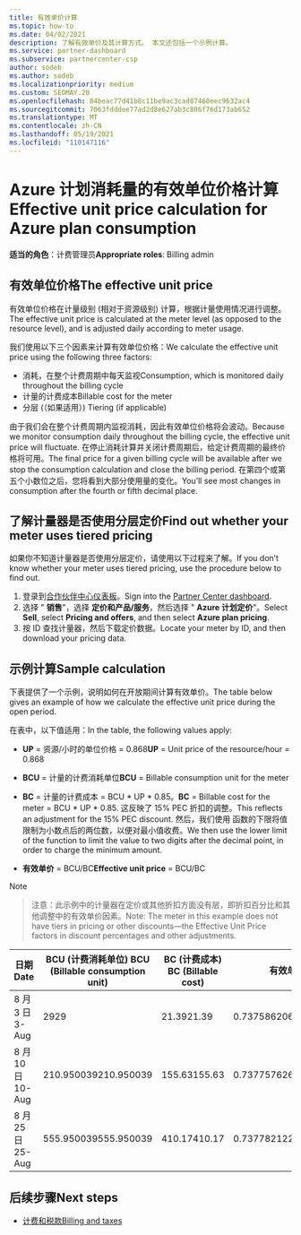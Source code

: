 ```yaml
---
title: 有效单价计算
ms.topic: how-to
ms.date: 04/02/2021
description: 了解有效单价及其计算方式。 本文还包括一个示例计算。
ms.service: partner-dashboard
ms.subservice: partnercenter-csp
author: sodeb
ms.author: sodeb
ms.localizationpriority: medium
ms.custom: SEOMAY.20
ms.openlocfilehash: 84beac77d41b8c11be9ac3cad87460eec9632ac4
ms.sourcegitcommit: 7063fdddee77ad2d8e627ab3c806f76d173ab652
ms.translationtype: MT
ms.contentlocale: zh-CN
ms.lasthandoff: 05/19/2021
ms.locfileid: "110147116"
---
```

# <a name="effective-unit-price-calculation-for-azure-plan-consumption"></a><span data-ttu-id="ef453-104">Azure 计划消耗量的有效单位价格计算</span><span class="sxs-lookup"><span data-stu-id="ef453-104">Effective unit price calculation for Azure plan consumption</span></span>

<span data-ttu-id="ef453-105">**适当的角色**：计费管理员</span><span class="sxs-lookup"><span data-stu-id="ef453-105">**Appropriate roles**: Billing admin</span></span>

## <a name="the-effective-unit-price"></a><span data-ttu-id="ef453-106">有效单位价格</span><span class="sxs-lookup"><span data-stu-id="ef453-106">The effective unit price</span></span>

<span data-ttu-id="ef453-107">有效单位价格在计量级别 (相对于资源级别) 计算，根据计量使用情况进行调整。</span><span class="sxs-lookup"><span data-stu-id="ef453-107">The effective unit price is calculated at the meter level (as opposed to the resource level), and is adjusted daily according to meter usage.</span></span>

<span data-ttu-id="ef453-108">我们使用以下三个因素来计算有效单位价格：</span><span class="sxs-lookup"><span data-stu-id="ef453-108">We calculate the effective unit price using the following three factors:</span></span>

- <span data-ttu-id="ef453-109">消耗，在整个计费周期中每天监视</span><span class="sxs-lookup"><span data-stu-id="ef453-109">Consumption, which is monitored daily throughout the billing cycle</span></span>
- <span data-ttu-id="ef453-110">计量的计费成本</span><span class="sxs-lookup"><span data-stu-id="ef453-110">Billable cost for the meter</span></span>
- <span data-ttu-id="ef453-111">分层 (（如果适用）) </span><span class="sxs-lookup"><span data-stu-id="ef453-111">Tiering (if applicable)</span></span>

<span data-ttu-id="ef453-112">由于我们会在整个计费周期内监视消耗，因此有效单位价格将会波动。</span><span class="sxs-lookup"><span data-stu-id="ef453-112">Because we monitor consumption daily throughout the billing cycle, the effective unit price will fluctuate.</span></span> <span data-ttu-id="ef453-113">在停止消耗计算并关闭计费周期后，给定计费周期的最终价格将可用。</span><span class="sxs-lookup"><span data-stu-id="ef453-113">The final price for a given billing cycle will be available after we stop the consumption calculation and close the billing period.</span></span> <span data-ttu-id="ef453-114">在第四个或第五个小数位之后，您将看到大部分使用量的变化。</span><span class="sxs-lookup"><span data-stu-id="ef453-114">You’ll see most changes in consumption after the fourth or fifth decimal place.</span></span>

## <a name="find-out-whether-your-meter-uses-tiered-pricing"></a><span data-ttu-id="ef453-115">了解计量器是否使用分层定价</span><span class="sxs-lookup"><span data-stu-id="ef453-115">Find out whether your meter uses tiered pricing</span></span>

<span data-ttu-id="ef453-116">如果你不知道计量器是否使用分层定价，请使用以下过程来了解。</span><span class="sxs-lookup"><span data-stu-id="ef453-116">If you don’t know whether your meter uses tiered pricing, use the procedure below to find out.</span></span> 

1. <span data-ttu-id="ef453-117">登录到[合作伙伴中心仪表板](https://partner.microsoft.com/dashboard/)。</span><span class="sxs-lookup"><span data-stu-id="ef453-117">Sign into the [Partner Center dashboard](https://partner.microsoft.com/dashboard/).</span></span>
2. <span data-ttu-id="ef453-118">选择 " **销售**"，选择 **定价和产品/服务**，然后选择 " **Azure 计划定价**"。</span><span class="sxs-lookup"><span data-stu-id="ef453-118">Select **Sell**, select **Pricing and offers**, and then select **Azure plan pricing**.</span></span>
3. <span data-ttu-id="ef453-119">按 ID 查找计量器，然后下载定价数据。</span><span class="sxs-lookup"><span data-stu-id="ef453-119">Locate your meter by ID, and then download your pricing data.</span></span> 

## <a name="sample-calculation"></a><span data-ttu-id="ef453-120">示例计算</span><span class="sxs-lookup"><span data-stu-id="ef453-120">Sample calculation</span></span>

<span data-ttu-id="ef453-121">下表提供了一个示例，说明如何在开放期间计算有效单价。</span><span class="sxs-lookup"><span data-stu-id="ef453-121">The table below gives an example of how we calculate the effective unit price during the open period.</span></span>

<span data-ttu-id="ef453-122">在表中，以下值适用：</span><span class="sxs-lookup"><span data-stu-id="ef453-122">In the table, the following values apply:</span></span> 

- <span data-ttu-id="ef453-123">**UP** = 资源/小时的单位价格 = 0.868</span><span class="sxs-lookup"><span data-stu-id="ef453-123">**UP** = Unit price of the resource/hour = 0.868</span></span>

- <span data-ttu-id="ef453-124">**BCU** = 计量的计费消耗单位</span><span class="sxs-lookup"><span data-stu-id="ef453-124">**BCU** = Billable consumption unit for the meter</span></span>

- <span data-ttu-id="ef453-125">**BC** = 计量的计费成本 = BCU \* UP \* 0.85。</span><span class="sxs-lookup"><span data-stu-id="ef453-125">**BC** = Billable cost for the meter = BCU \* UP \* 0.85.</span></span> <span data-ttu-id="ef453-126">这反映了 15% PEC 折扣的调整。</span><span class="sxs-lookup"><span data-stu-id="ef453-126">This reflects an adjustment for the 15% PEC discount.</span></span> <span data-ttu-id="ef453-127">然后，我们使用 函数的下限将值限制为小数点后的两位数，以便对最小值收费。</span><span class="sxs-lookup"><span data-stu-id="ef453-127">We then use the lower limit of the function to limit the value to two digits after the decimal point, in order to charge the minimum amount.</span></span> 

- <span data-ttu-id="ef453-128">**有效单价** = BCU/BC</span><span class="sxs-lookup"><span data-stu-id="ef453-128">**Effective unit price** = BCU/BC</span></span>

>[!NOTE]

><span data-ttu-id="ef453-129">注意：此示例中的计量器在定价或其他折扣方面没有层，即折扣百分比和其他调整中的有效单价因素。</span><span class="sxs-lookup"><span data-stu-id="ef453-129">Note: The meter in this example does not have tiers in pricing or other discounts—the Effective Unit Price factors in discount percentages and other adjustments.</span></span>


| <span data-ttu-id="ef453-130">日期</span><span class="sxs-lookup"><span data-stu-id="ef453-130">Date</span></span> | <span data-ttu-id="ef453-131">BCU (计费消耗单位) </span><span class="sxs-lookup"><span data-stu-id="ef453-131">BCU (Billable consumption unit)</span></span> | <span data-ttu-id="ef453-132">BC (计费成本) </span><span class="sxs-lookup"><span data-stu-id="ef453-132">BC (Billable cost)</span></span> | <span data-ttu-id="ef453-133">有效单价</span><span class="sxs-lookup"><span data-stu-id="ef453-133">Effective unit price</span></span> |
| ------ | ----------- | ----------- | ----------- |  
| <span data-ttu-id="ef453-134">8 月 3 日</span><span class="sxs-lookup"><span data-stu-id="ef453-134">3-Aug</span></span> | <span data-ttu-id="ef453-135">29</span><span class="sxs-lookup"><span data-stu-id="ef453-135">29</span></span> | <span data-ttu-id="ef453-136">21.39</span><span class="sxs-lookup"><span data-stu-id="ef453-136">21.39</span></span> | <span data-ttu-id="ef453-137">0.737586206896552</span><span class="sxs-lookup"><span data-stu-id="ef453-137">0.737586206896552</span></span> |
| <span data-ttu-id="ef453-138">8 月 10 日</span><span class="sxs-lookup"><span data-stu-id="ef453-138">10-Aug</span></span> | <span data-ttu-id="ef453-139">210.950039</span><span class="sxs-lookup"><span data-stu-id="ef453-139">210.950039</span></span> | <span data-ttu-id="ef453-140">155.63</span><span class="sxs-lookup"><span data-stu-id="ef453-140">155.63</span></span> | <span data-ttu-id="ef453-141">0.737757626107858</span><span class="sxs-lookup"><span data-stu-id="ef453-141">0.737757626107858</span></span> |
| <span data-ttu-id="ef453-142">8 月 25 日</span><span class="sxs-lookup"><span data-stu-id="ef453-142">25-Aug</span></span> | <span data-ttu-id="ef453-143">555.950039</span><span class="sxs-lookup"><span data-stu-id="ef453-143">555.950039</span></span> | <span data-ttu-id="ef453-144">410.17</span><span class="sxs-lookup"><span data-stu-id="ef453-144">410.17</span></span> | <span data-ttu-id="ef453-145">0.737782122900436</span><span class="sxs-lookup"><span data-stu-id="ef453-145">0.737782122900436</span></span> |

## <a name="next-steps"></a><span data-ttu-id="ef453-146">后续步骤</span><span class="sxs-lookup"><span data-stu-id="ef453-146">Next steps</span></span>

- [<span data-ttu-id="ef453-147">计费和税款</span><span class="sxs-lookup"><span data-stu-id="ef453-147">Billing and taxes</span></span>](billing.md)
